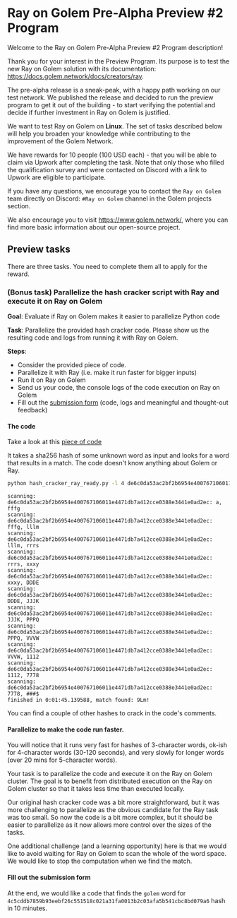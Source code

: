# Ray on Golem Pre-Alpha Preview #2 Program

Welcome to the Ray on Golem Pre-Alpha Preview #2 Program description!

Thank you for your interest in the Preview Program. 
Its purpose is to test the new Ray on Golem solution with its documentation: https://docs.golem.network/docs/creators/ray.

The pre-alpha release is a sneak-peak, with a happy path working on our test network. We published the release and decided 
to run the preview program to get it out of the building - to start verifying the potential 
and decide if further investment in Ray on Golem is justified.

We want to test Ray on Golem on **Linux**.
The set of tasks described below will help you broaden your knowledge while contributing to the improvement of the Golem Network. 

We have rewards for 10 people (100 USD each) - that you will be able to claim via Upwork after completing the task. 
Note that only those who filled the qualification survey and were contacted on Discord with a link to Upwork are eligible to participate.

If you have any questions, we encourage you to contact the `Ray on Golem` team directly on Discord: `#Ray on Golem` channel in the Golem projects section.

We also encourage you to visit https://www.golem.network/, where you can find more basic information about our open-source project.

## Preview tasks

There are three tasks. You need to complete them all to apply for the reward.

### (Bonus task) Parallelize the hash cracker script with Ray and execute it on Ray on Golem

**Goal**: Evaluate if Ray on Golem makes it easier to parallelize Python code

**Task**: Parallelize the provided hash cracker code. Please show us the resulting code and logs from running it with Ray on Golem.

**Steps**:
- Consider the provided piece of code.
- Parallelize it with Ray (i.e. make it run faster for bigger inputs)
- Run it on Ray on Golem
- Send us your code, the console logs of the code execution on Ray on Golem
- Fill out the [submission form](todo) (code, logs and meaningful and thought-out feedback)

#### The code
Take a look at this [piece of code](https://github.com/golemfactory/ray-on-golem/raw/main/examples/hash_cracker_ray_ready.py)

It takes a sha256 hash of some unknown word as input and looks for a word that results in a match.
The code doesn't know anything about Golem or Ray.

```bash
python hash_cracker_ray_ready.py -l 4 de6c0da53ac2bf2b6954e400767106011e4471db7a412cce0388e3441e0ad2ec
```
```
scanning: de6c0da53ac2bf2b6954e400767106011e4471db7a412cce0388e3441e0ad2ec: a, fffg
scanning: de6c0da53ac2bf2b6954e400767106011e4471db7a412cce0388e3441e0ad2ec: fffg, lllm
scanning: de6c0da53ac2bf2b6954e400767106011e4471db7a412cce0388e3441e0ad2ec: lllm, rrrs
scanning: de6c0da53ac2bf2b6954e400767106011e4471db7a412cce0388e3441e0ad2ec: rrrs, xxxy
scanning: de6c0da53ac2bf2b6954e400767106011e4471db7a412cce0388e3441e0ad2ec: xxxy, DDDE
scanning: de6c0da53ac2bf2b6954e400767106011e4471db7a412cce0388e3441e0ad2ec: DDDE, JJJK
scanning: de6c0da53ac2bf2b6954e400767106011e4471db7a412cce0388e3441e0ad2ec: JJJK, PPPQ
scanning: de6c0da53ac2bf2b6954e400767106011e4471db7a412cce0388e3441e0ad2ec: PPPQ, VVVW
scanning: de6c0da53ac2bf2b6954e400767106011e4471db7a412cce0388e3441e0ad2ec: VVVW, 1112
scanning: de6c0da53ac2bf2b6954e400767106011e4471db7a412cce0388e3441e0ad2ec: 1112, 7778
scanning: de6c0da53ac2bf2b6954e400767106011e4471db7a412cce0388e3441e0ad2ec: 7778, ###$
finished in 0:01:45.139588, match found: 9Lm!
```

You can find a couple of other hashes to crack in the code's comments.

#### Parallelize to make the code run faster.

You will notice that it runs very fast for hashes of 3-character words, ok-ish for 4-character words (30-120 seconds), and very slowly for longer words (over 20 mins for 5-character words).

Your task is to parallelize the code and execute it on the Ray on Golem cluster.
The goal is to benefit from distributed execution on the Ray on Golem cluster so that it takes less time than executed locally.

Our original hash cracker code was a bit more straightforward, but it was more challenging to parallelize as the obvious candidate for the Ray task was too small.
So now the code is a bit more complex, but it should be easier to parallelize as it now allows more control over the sizes of the tasks.

One additional challenge (and a learning opportunity) here is that we would like to avoid waiting for Ray on Golem to scan the whole of the word space.
We would like to stop the computation when we find the match.

#### Fill out the submission form

At the end, we would like a code that finds the `golem` word for `4c5cddb7859b93eebf26c551518c021a31fa0013b2c03afa5b541cbc8bd079a6` hash in 10 minutes.

